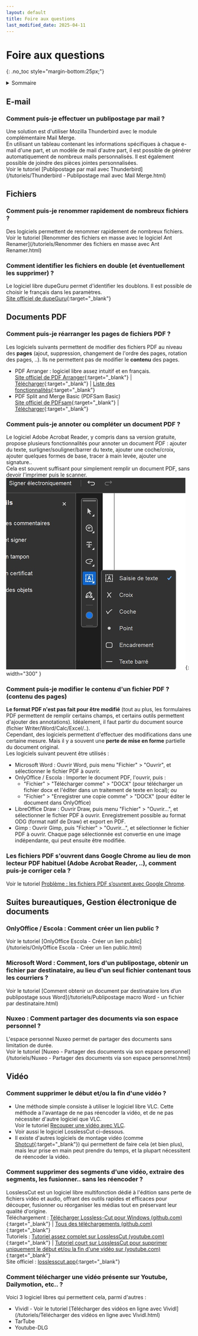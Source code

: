 ```yaml
---
layout: default
title: Foire aux questions
last_modified_date: 2025-04-11
---
```

# Foire aux questions
{: .no_toc style="margin-bottom:25px;"}
  
  

<details  markdown="block">
  <summary>
    Sommaire
  </summary>
  {: .text-delta }
* Table of Content
 {:toc}  

</details>
  
## E-mail

### Comment puis-je effectuer un publipostage par mail ?
Une solution est d'utiliser Mozilla Thunderbird avec le module complémentaire Mail Merge.  
En utilisant un tableau contenant les informations spécifiques à chaque e-mail d'une part, et un modèle de mail d'autre part, il est possible de générer automatiquement de nombreux mails personnalisés. Il est également possible de joindre des pièces jointes personnalisées.  
Voir le tutoriel [Publipostage par mail avec Thunderbird](/tutoriels/Thunderbird - Publipostage mail avec Mail Merge.html)

## Fichiers

### Comment puis-je renommer rapidement de nombreux fichiers ?
Des logiciels permettent de renommer rapidement de nombreux fichiers.  
Voir le tutoriel [Renommer des fichiers en masse avec le logiciel Ant Renamer](/tutoriels/Renommer des fichiers en masse avec Ant Renamer.html)

### Comment identifier les fichiers en double (et éventuellement les supprimer) ?
Le logiciel libre dupeGuru permet d'identifier les doublons. Il est possible de choisir le français dans les paramètres.  
[Site officiel de dupeGuru](https://dupeguru.voltaicideas.net/){:target="_blank"}   

## Documents PDF
  
### Comment puis-je réarranger les pages de fichiers PDF ?
Les logiciels suivants permettent de modifier des fichiers PDF au niveau des **pages** (ajout, suppression, changement de l'ordre des pages, rotation des pages, ..). Ils ne permettent pas de modifier le **contenu** des pages.
- PDF Arranger : logiciel libre assez intuitif et en français.  
  [Site officiel de PDF Arranger](https://github.com/pdfarranger/pdfarranger){:target="_blank"} | [Télécharger](https://github.com/pdfarranger/pdfarranger/releases){:target="_blank"} | [Liste des fonctionnalités](https://github.com/pdfarranger/pdfarranger/wiki/User-Manual){:target="_blank"}
- PDF Split and Merge Basic (PDFSam Basic)  
  [Site officiel de PDFsam](https://pdfsam.org/fr/){:target="_blank"} | [Télécharger](https://pdfsam.org/fr/pdfsam-basic/){:target="_blank"} 

### Comment puis-je annoter ou compléter un document PDF ?
Le logiciel Adobe Acrobat Reader, y compris dans sa version gratuite, propose plusieurs fonctionnalités pour annoter un document PDF : ajouter du texte, surligner/souligner/barrer du texte, ajouter une coche/croix, ajouter quelques formes de base, tracer à main levée, ajouter une signature..  
Cela est souvent suffisant pour simplement remplir un document PDF, sans devoir l'imprimer puis le scanner.  
![](IMG_FAQ_PDF_1_Adobe_annotation.jpg){: width="300" }
### Comment puis-je modifier le contenu d'un fichier PDF ? (contenu des pages)
**Le format PDF n'est pas fait pour être modifié** (tout au plus, les formulaires PDF permettent de remplir certains champs, et certains outils permettent d'ajouter des annotations). Idéalement, il faut partir du document source (fichier Writer/Word/Calc/Excel/..).  
Cependant, des logiciels permettent d'effectuer des modifications dans une certaine mesure. Mais il y a souvent une **perte de mise en forme** partielle du document original.  
Les logiciels suivant peuvent être utilisés :
- Microsoft Word : Ouvrir Word, puis menu "Fichier" > "Ouvrir", et sélectionner le fichier PDF à ouvrir.
- OnlyOffice / Escola : Importer le document PDF, l'ouvrir, puis :
	- "Fichier" > "Télécharger comme" > "DOCX" (pour télécharger un fichier docx et l'éditer dans un traitement de texte en local); *ou*
	- "Fichier" > "Enregistrer une copie comme" > "DOCX" (pour éditer le document dans OnlyOffice) 
- LibreOffice Draw : Ouvrir Draw, puis menu "Fichier" > "Ouvrir...", et sélectionner le fichier PDF à ouvrir. Enregistrement possible au format ODG (format natif de Draw) et export en PDF.
- Gimp : Ouvrir Gimp, puis "Fichier" > "Ouvrir...", et sélectionner le fichier PDF à ouvrir. Chaque page sélectionnée est convertie en une image indépendante, qui peut ensuite être modifiée.
  
### Les fichiers PDF s'ouvrent dans Google Chrome au lieu de mon lecteur PDF habituel (Adobe Acrobat Reader, ..), comment puis-je corriger cela ?
Voir le tutoriel [Problème : les fichiers PDF s’ouvrent avec Google Chrome](/tutoriels/problème-fichiers-pdf-ouvrent-dans-Chrome.html).  

## Suites bureautiques, Gestion électronique de documents

### OnlyOffice / Escola : Comment créer un lien public ?
Voir le tutoriel [OnlyOffice Escola - Créer un lien public](/tutoriels/OnlyOffice Escola - Créer un lien public.html)  

### Microsoft Word : Comment, lors d'un publipostage, obtenir un fichier par destinataire, au lieu d'un seul fichier contenant tous les courriers ?
Voir le tutoriel [Comment obtenir un document par destinataire lors d’un publipostage sous Word](/tutoriels/Publipostage macro Word - un fichier par destinataire.html)   

### Nuxeo : Comment partager des documents via son espace personnel ?
L'espace personnel Nuxeo permet de partager des documents sans limitation de durée.  
Voir le tutoriel [Nuxeo - Partager des documents via son espace personnel](/tutoriels/Nuxeo - Partager des documents via son espace personnel.html) 

## Vidéo
  
### Comment supprimer le début et/ou la fin d'une vidéo ?
- Une méthode simple consiste à utiliser le logiciel libre VLC. Cette méthode a l'avantage de ne pas réencoder la vidéo, et de ne pas nécessiter d'autre logiciel que VLC.  
Voir le tutoriel [Recouper une vidéo avec VLC](/tutoriels/recouper-une-video-avec-VLC.html).  
- Voir aussi le logiciel LosslessCut ci-dessous.
- Il existe d'autres logiciels de montage vidéo (comme [Shotcut](https://www.shotcut.org/){:target="_blank"}) qui permettent de faire cela (et bien plus), mais leur prise en main peut prendre du temps, et la plupart nécessitent de réencoder la vidéo.  

### Comment supprimer des segments d'une vidéo, extraire des segments, les fusionner.. sans les réencoder ?
LosslessCut est un logiciel libre multifonction dédié à l'édition sans perte de fichiers vidéo et audio, offrant des outils rapides et efficaces pour découper, fusionner ou réorganiser les médias tout en préservant leur qualité d'origine.  
Téléchargement : [Télécharger Lossless-Cut pour Windows (github.com)](https://github.com/mifi/lossless-cut/releases/latest/download/LosslessCut-win-x64.7z){:target="_blank"} | [Tous des téléchargements (github.com)](https://github.com/mifi/lossless-cut?tab=readme-ov-file#download){:target="_blank"}  
Tutoriels : [Tutoriel assez complet sur LosslessCut (youtube.com)](https://www.youtube.com/watch?v=7qB-s1ysrAg){:target="_blank"}  |  [Tutoriel court sur LosslessCut pour supprimer uniquement le début et/ou la fin d'une vidéo sur (youtube.com)](https://www.youtube.com/watch?v=71u-9jac8i4){:target="_blank"}  
Site officiel : [losslesscut.app](https://losslesscut.app/){:target="_blank"}  



### Comment télécharger une vidéo présente sur Youtube, Dailymotion, etc.. ?
Voici 3 logiciel libres qui permettent cela, parmi d'autres :
- Vividl - Voir le tutoriel [Télécharger des vidéos en ligne avec Vividl](/tutoriels/Télécharger des vidéos en ligne avec Vividl.html)
- TarTube
- Youtube-DLG
